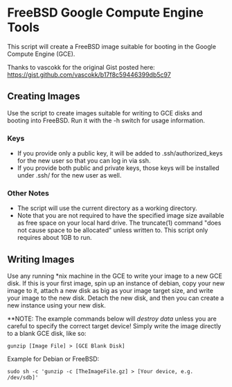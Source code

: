 FreeBSD Google Compute Engine Tools
===================================

This script will create a FreeBSD image suitable for booting in the Google Compute Engine (GCE).

Thanks to vascokk for the original Gist posted here: https://gist.github.com/vascokk/b17f8c59446399db5c97

## Creating Images
Use the script to create images suitable for writing to GCE disks and booting into FreeBSD.  Run it with the -h switch for usage information.

### Keys
* If you provide only a public key, it will be added to .ssh/authorized_keys for the new user so that you can log in via ssh.
* If you provide both public and private keys, those keys will be installed under .ssh/ for the new user as well.

### Other Notes
* The script will use the current directory as a working directory.
* Note that you are not required to have the specified image size available as free space on your local hard drive.  The truncate(1) command "does not cause space to be allocated" unless written to.  This script only requires about 1GB to run.

## Writing Images
Use any running *nix machine in the GCE to write your image to a new GCE disk.  If this is your first image, spin up an instance of debian, copy your new image to it, attach a new disk as big as your image target size, and write your image to the new disk.  Detach the new disk, and then you can create a new instance using your new disk.

**NOTE: The example commands below will _destroy data_ unless you are careful to specify the correct target device!
Simply write the image directly to a blank GCE disk, like so:
    
    gunzip [Image File] > [GCE Blank Disk]

Example for Debian or FreeBSD:

    sudo sh -c 'gunzip -c [TheImageFile.gz] > [Your device, e.g. /dev/sdb]'